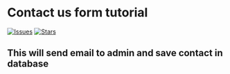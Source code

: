 # Contact us form tutorial

[![Issues](https://img.shields.io/github/issues/brytphp/contact-package.svg?style=flat-square)](https://github.com/brytphp/contact-package/issues) [![Stars](https://img.shields.io/github/stars/brytphp/contact-package.svg?style=flat-square)](https://github.com/brytphp/contact-package/stargazers)

	

    	

## This will send email to admin and save contact in database
